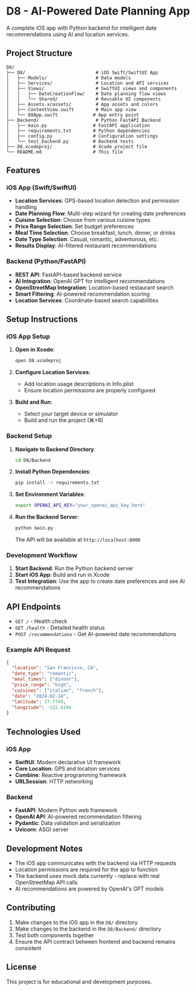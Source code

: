 # D8 - AI-Powered Date Planning App

A complete iOS app with Python backend for intelligent date recommendations using AI and location services.

## Project Structure

```
D8/
├── D8/                          # iOS Swift/SwiftUI App
│   ├── Models/                  # Data models
│   ├── Services/                # Location and API services
│   ├── Views/                   # SwiftUI views and components
│   │   ├── DateCreationFlow/    # Date planning flow views
│   │   └── Shared/              # Reusable UI components
│   ├── Assets.xcassets/         # App assets and colors
│   ├── ContentView.swift        # Main app view
│   └── D8App.swift             # App entry point
├── Backend/                     # Python FastAPI Backend
│   ├── main.py                 # FastAPI application
│   ├── requirements.txt        # Python dependencies
│   ├── config.py               # Configuration settings
│   └── test_backend.py         # Backend tests
├── D8.xcodeproj/               # Xcode project file
└── README.md                   # This file
```

## Features

### iOS App (Swift/SwiftUI)
- **Location Services**: GPS-based location detection and permission handling
- **Date Planning Flow**: Multi-step wizard for creating date preferences
- **Cuisine Selection**: Choose from various cuisine types
- **Price Range Selection**: Set budget preferences
- **Meal Time Selection**: Choose breakfast, lunch, dinner, or drinks
- **Date Type Selection**: Casual, romantic, adventurous, etc.
- **Results Display**: AI-filtered restaurant recommendations

### Backend (Python/FastAPI)
- **REST API**: FastAPI-based backend service
- **AI Integration**: OpenAI GPT for intelligent recommendations
- **OpenStreetMap Integration**: Location-based restaurant search
- **Smart Filtering**: AI-powered recommendation scoring
- **Location Services**: Coordinate-based search capabilities

## Setup Instructions

### iOS App Setup

1. **Open in Xcode**:
   ```bash
   open D8.xcodeproj
   ```

2. **Configure Location Services**:
   - Add location usage descriptions in Info.plist
   - Ensure location permissions are properly configured

3. **Build and Run**:
   - Select your target device or simulator
   - Build and run the project (⌘+R)

### Backend Setup

1. **Navigate to Backend Directory**:
   ```bash
   cd D8/Backend
   ```

2. **Install Python Dependencies**:
   ```bash
   pip install -r requirements.txt
   ```

3. **Set Environment Variables**:
   ```bash
   export OPENAI_API_KEY="your_openai_api_key_here"
   ```

4. **Run the Backend Server**:
   ```bash
   python main.py
   ```
   
   The API will be available at `http://localhost:8000`

### Development Workflow

1. **Start Backend**: Run the Python backend server
2. **Start iOS App**: Build and run in Xcode
3. **Test Integration**: Use the app to create date preferences and see AI recommendations

## API Endpoints

- `GET /` - Health check
- `GET /health` - Detailed health status
- `POST /recommendations` - Get AI-powered date recommendations

### Example API Request

```json
{
  "location": "San Francisco, CA",
  "date_type": "romantic",
  "meal_times": ["dinner"],
  "price_range": "high",
  "cuisines": ["italian", "french"],
  "date": "2024-02-14",
  "latitude": 37.7749,
  "longitude": -122.4194
}
```

## Technologies Used

### iOS App
- **SwiftUI**: Modern declarative UI framework
- **Core Location**: GPS and location services
- **Combine**: Reactive programming framework
- **URLSession**: HTTP networking

### Backend
- **FastAPI**: Modern Python web framework
- **OpenAI API**: AI-powered recommendation filtering
- **Pydantic**: Data validation and serialization
- **Uvicorn**: ASGI server

## Development Notes

- The iOS app communicates with the backend via HTTP requests
- Location permissions are required for the app to function
- The backend uses mock data currently - replace with real OpenStreetMap API calls
- AI recommendations are powered by OpenAI's GPT models

## Contributing

1. Make changes to the iOS app in the `D8/` directory
2. Make changes to the backend in the `D8/Backend/` directory
3. Test both components together
4. Ensure the API contract between frontend and backend remains consistent

## License

This project is for educational and development purposes.
